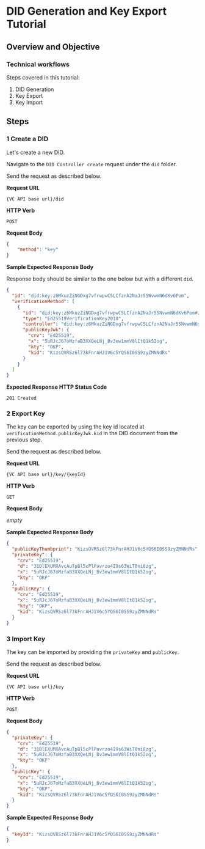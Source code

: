 <!--
 Copyright 2021, 2022 Energy Web Foundation
 
 This program is free software: you can redistribute it and/or modify
 it under the terms of the GNU General Public License as published by
 the Free Software Foundation, either version 3 of the License, or
 (at your option) any later version.
 
 This program is distributed in the hope that it will be useful,
 but WITHOUT ANY WARRANTY; without even the implied warranty of
 MERCHANTABILITY or FITNESS FOR A PARTICULAR PURPOSE.  See the
 GNU General Public License for more details.
 
 You should have received a copy of the GNU General Public License
 along with this program.  If not, see <http://www.gnu.org/licenses/>.
-->

# DID Generation and Key Export Tutorial

## Overview and Objective

### Technical workflows

Steps covered in this tutorial:
1. DID Generation
1. Key Export
1. Key Import

## Steps

### 1 Create a DID

Let's create a new DID.

Navigate to the `DID Controller create` request under the `did` folder.

Send the request as described below.

**Request URL**

`{VC API base url}/did`

**HTTP Verb**

`POST`

**Request Body**

```json
{
    "method": "key"
}
```

**Sample Expected Response Body**

Response body should be similar to the one below but with a different `did`.
```json
{
  "id": "did:key:z6MkuzZiNGDxg7vfrwpwC5LCfznA2NaJr5SNvwmN6dKv6Pom",
  "verificationMethod": [
    {
      "id": "did:key:z6MkuzZiNGDxg7vfrwpwC5LCfznA2NaJr5SNvwmN6dKv6Pom#z6MkuzZiNGDxg7vfrwpwC5LCfznA2NaJr5SNvwmN6dKv6Pom",
      "type": "Ed25519VerificationKey2018",
      "controller": "did:key:z6MkuzZiNGDxg7vfrwpwC5LCfznA2NaJr5SNvwmN6dKv6Pom",
      "publicKeyJwk": {
        "crv": "Ed25519",
        "x": "5uRJcJ67oMzfaB3XXQeLNj_Bv3ew1mmV8lItQ1k52og",
        "kty": "OKP",
        "kid": "KizsQVRSz6l73kFnrAHJ1V6c5YQS6I0SS9zyZMNNdRs"
      }
    }
  ]
}
```

**Expected Response HTTP Status Code**

`201 Created`

### 2 Export Key

The key can be exported by using the key id located at `verificationMethod.publicKeyJwk.kid` in the DID document from the previous step.

Send the request as described below.

**Request URL**

`{VC API base url}/key/{keyId}`

**HTTP Verb**

`GET`

**Request Body**

*empty*

**Sample Expected Response Body**

```json
{
  "publicKeyThumbprint": "KizsQVRSz6l73kFnrAHJ1V6c5YQS6I0SS9zyZMNNdRs",
  "privateKey": {
    "crv": "Ed25519",
    "d": "31DlEXUMXAvcAuTpBl5cPlPavrzo4I9s63WiT0ni8zg",
    "x": "5uRJcJ67oMzfaB3XXQeLNj_Bv3ew1mmV8lItQ1k52og",
    "kty": "OKP"
  },
  "publicKey": {
    "crv": "Ed25519",
    "x": "5uRJcJ67oMzfaB3XXQeLNj_Bv3ew1mmV8lItQ1k52og",
    "kty": "OKP",
    "kid": "KizsQVRSz6l73kFnrAHJ1V6c5YQS6I0SS9zyZMNNdRs"
  }
}
```

### 3 Import Key

The key can be imported by providing the `privateKey` and `publicKey`.

Send the request as described below.

**Request URL**

`{VC API base url}/key`

**HTTP Verb**

`POST`

**Request Body**

```json
{
  "privateKey": {
    "crv": "Ed25519",
    "d": "31DlEXUMXAvcAuTpBl5cPlPavrzo4I9s63WiT0ni8zg",
    "x": "5uRJcJ67oMzfaB3XXQeLNj_Bv3ew1mmV8lItQ1k52og",
    "kty": "OKP"
  },
  "publicKey": {
    "crv": "Ed25519",
    "x": "5uRJcJ67oMzfaB3XXQeLNj_Bv3ew1mmV8lItQ1k52og",
    "kty": "OKP",
    "kid": "KizsQVRSz6l73kFnrAHJ1V6c5YQS6I0SS9zyZMNNdRs"
  }
}
```

**Sample Expected Response Body**

```json
{
  "keyId": "KizsQVRSz6l73kFnrAHJ1V6c5YQS6I0SS9zyZMNNdRs"
}
```


